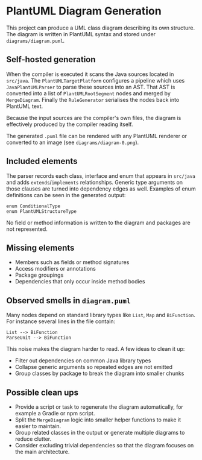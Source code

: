 # PlantUML Diagram Generation

This project can produce a UML class diagram describing its own structure. The diagram is written in PlantUML syntax and stored under `diagrams/diagram.puml`.

## Self-hosted generation

When the compiler is executed it scans the Java sources located in `src/java`. The `PlantUMLTargetPlatform` configures a pipeline which uses `JavaPlantUMLParser` to parse these sources into an AST. That AST is converted into a list of `PlantUMLRootSegment` nodes and merged by `MergeDiagram`. Finally the `RuleGenerator` serialises the nodes back into PlantUML text.

Because the input sources are the compiler's own files, the diagram is effectively produced by the compiler reading itself.

The generated `.puml` file can be rendered with any PlantUML renderer or converted to an image (see `diagrams/diagram-0.png`).

## Included elements

The parser records each class, interface and enum that appears in `src/java` and
adds `extends`/`implements` relationships.  Generic type arguments on those
clauses are turned into dependency edges as well.  Examples of enum definitions
can be seen in the generated output:

```
enum ConditionalType
enum PlantUMLStructureType
```

No field or method information is written to the diagram and packages are not
represented.

## Missing elements

* Members such as fields or method signatures
* Access modifiers or annotations
* Package groupings
* Dependencies that only occur inside method bodies

## Observed smells in `diagram.puml`

Many nodes depend on standard library types like `List`, `Map` and `BiFunction`.
For instance several lines in the file contain:

```
List --> BiFunction
ParseUnit --> BiFunction
```

This noise makes the diagram harder to read.  A few ideas to clean it up:

* Filter out dependencies on common Java library types
* Collapse generic arguments so repeated edges are not emitted
* Group classes by package to break the diagram into smaller chunks

## Possible clean ups

* Provide a script or task to regenerate the diagram automatically, for example a Gradle or npm script.
* Split the `MergeDiagram` logic into smaller helper functions to make it easier to maintain.
* Group related classes in the output or generate multiple diagrams to reduce clutter.
* Consider excluding trivial dependencies so that the diagram focuses on the main architecture.
